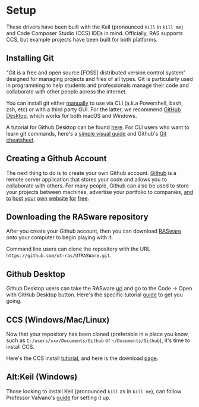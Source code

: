 # Setup

These drivers have been built with the Keil (pronounced `kill` in `kill me`) and
Code Composer Studio (CCS) IDEs in mind. Officially, RAS supports CCS, but
example projects have been built for both platforms. 

## Installing Git

"Git is a free and open source [FOSS] distributed version control system"
designed for managing projects and files of all types. Git is particularly used
in programming to help students and professionals manage their code and
collaborate with other people across the internet. 

You can install git either [manually](https://git-scm.com/downloads) to use via
CLI (a.k.a Powershell, bash, zsh, etc) or with a third party GUI. For the
latter, we recommend [GitHub Desktop](https://desktop.github.com/), which works
for both macOS and Windows. 

A tutorial for Github Desktop can be found
[here](https://docs.github.com/en/desktop). For CLI users who want to learn git
commands, here's a [simple visual
guide](https://rogerdudler.github.io/git-guide/) and Github's [Git
cheatsheet](https://education.github.com/git-cheat-sheet-education.pdf). 

## Creating a Github Account

The next thing to do is to create your own Github account.
[Github](https://github.com/) is a remote server application that stores your
code and allows you to collaborate with others. For many people, Github can also
be used to store your projects between machines, advertise your portfolio to
companies, [and](https://dimembermatt.github.io/) [to](https://jason-math.github.io/
) [host](https://pyrito.github.io/) [your](https://jmoore34.github.io/) [own](https://stefandebruyn.github.io/) [website](https://tianshu.io/) [for](http://www.brianqhnguyen.me/) [free](https://alextekle.com/). 


## Downloading the RASware repository

After you create your Github account, then you can download
[RASware](https://github.com/ut-ras/UTRASWare) onto your computer to begin
playing with it. 

Command line users can clone the repository with the URL
`https://github.com/ut-ras/UTRASWare.git`.  

## Github Desktop

Github Desktop users can take the RASware
[url](https://github.com/ut-ras/UTRASWare) and go to the Code -> Open with
GitHub Desktop button. Here's the specific tutorial
[guide](https://docs.github.com/en/desktop/contributing-and-collaborating-using-github-desktop/adding-and-cloning-repositories/cloning-a-repository-from-github-to-github-desktop)
to get you going. 

## CCS (Windows/Mac/Linux)

Now that your repository has been cloned (preferable in a place you know, such
as `C:/users/xxx/Documents/Github` or `~/Documents/Github`), it's time to
install CCS. 

Here's the CCS install
[tutorial](https://software-dl.ti.com/ccs/esd/documents/users_guide/ccs_installation.html),
and here is the download [page](https://www.ti.com/tool/download/CCSTUDIO). 

## Alt:Keil (Windows)

Those looking to install Keil (pronounced `kill` as in `kill me`), can follow
Professor Valvano's [guide](http://users.ece.utexas.edu/~valvano/Volume1/) for
setting it up. 
